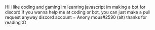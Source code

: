 Hi
i like coding and gaming
im leanring javascript
im making a bot for discord
if you wanna help me at coding or bot, you can just make a pull request anyway 
discord account = Anony mous#2590 (alt)
 thanks for reading :D
<!---
SorryIhavenonamelol12132321/SorryIhavenonamelol12132321 is a ✨ special ✨ repository because its `README.md` (this file) appears on your GitHub profile.
You can click the Preview link to take a look at your changes.
--->
